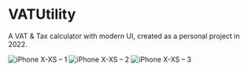 # VATUtility
A VAT &amp; Tax calculator with modern UI, created as a personal project in 2022.

![iPhone X-XS – 1](https://user-images.githubusercontent.com/34816498/151310325-207921e1-0490-4857-83b2-4df6aefaee72.png)
![iPhone X-XS – 2](https://user-images.githubusercontent.com/34816498/151310331-b37302ee-29bd-4ade-a5f6-b6c32a2a7a16.png)
![iPhone X-XS – 3](https://user-images.githubusercontent.com/34816498/151310339-28fd717c-e605-4ecb-a394-0eb1f2c057d7.png)
